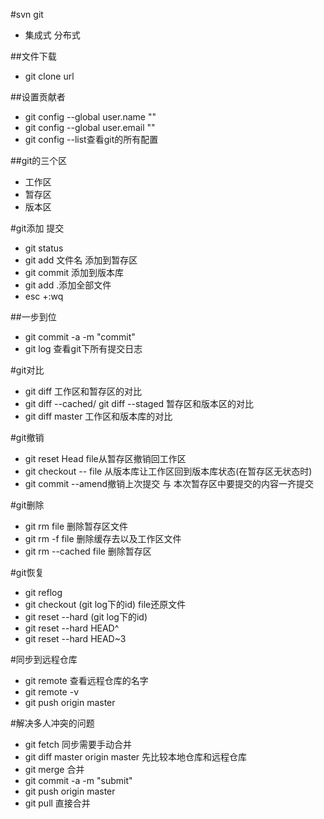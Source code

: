 #svn git
  - 集成式 分布式  
  
##文件下载
  - git clone url  
  
##设置贡献者
  - git config --global user.name ""
  - git config --global user.email ""
  - git config --list查看git的所有配置  
  
##git的三个区
  - 工作区
  - 暂存区
  - 版本区  
  
#git添加 提交
  - git status  
  - git add 文件名  添加到暂存区  
  - git commit  添加到版本库   
  - git add .添加全部文件  
  - esc +:wq  
  
##一步到位   
  - git commit -a -m "commit"  
  - git log 查看git下所有提交日志  
  
#git对比
  - git diff  工作区和暂存区的对比  
  - git diff --cached/ git diff --staged 暂存区和版本区的对比  
  - git diff master 工作区和版本库的对比  
  
#git撤销
  - git reset Head file从暂存区撤销回工作区  
  - git checkout -- file 从版本库让工作区回到版本库状态(在暂存区无状态时)  
  - git commit --amend撤销上次提交 与 本次暂存区中要提交的内容一齐提交 
   
#git删除
  - git rm file 删除暂存区文件  
  - git rm -f file 删除缓存去以及工作区文件  
  - git rm --cached file 删除暂存区  
  
#git恢复
  - git reflog  
  - git checkout (git log下的id) file还原文件    
  - git reset --hard (git log下的id)  
  - git reset --hard HEAD^  
  - git reset --hard HEAD~3  
  
#同步到远程仓库
  - git remote 查看远程仓库的名字    
  - git remote -v  
  - git push origin master    
  
#解决多人冲突的问题
  - git fetch 同步需要手动合并    
  - git diff master origin master 先比较本地仓库和远程仓库  
  - git merge 合并
  - git commit -a -m "submit"  
  - git push origin master
  - git pull 直接合并



